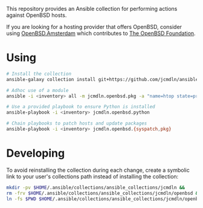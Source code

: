 This repository provides an Ansible collection for performing actions against
OpenBSD hosts.

If you are looking for a hosting provider that offers OpenBSD, consider using
[OpenBSD.Amsterdam](https://openbsd.amsterdam) which contributes to
[The OpenBSD Foundation](https://www.openbsdfoundation.org/).

# Using

```sh
# Install the collection
ansible-galaxy collection install git+https://github.com/jcmdln/ansible-collection-openbsd

# Adhoc use of a module
ansible -i <inventory> all -m jcmdln.openbsd.pkg -a "name=htop state=present"

# Use a provided playbook to ensure Python is installed
ansible-playbook -i <inventory> jcmdln.openbsd.python

# Chain playbooks to patch hosts and update packages
ansible-playbook -i <inventory> jcmdln.openbsd.{syspatch,pkg}
```

# Developing

To avoid reinstalling the collection during each change, create a symbolic link
to your user's collections path instead of installing the collection:

```sh
mkdir -pv $HOME/.ansible/collections/ansible_collections/jcmdln &&
rm -frv $HOME/.ansible/collections/ansible_collections/jcmdln/openbsd &&
ln -fs $PWD $HOME/.ansible/collections/ansible_collections/jcmdln/openbsd
```
